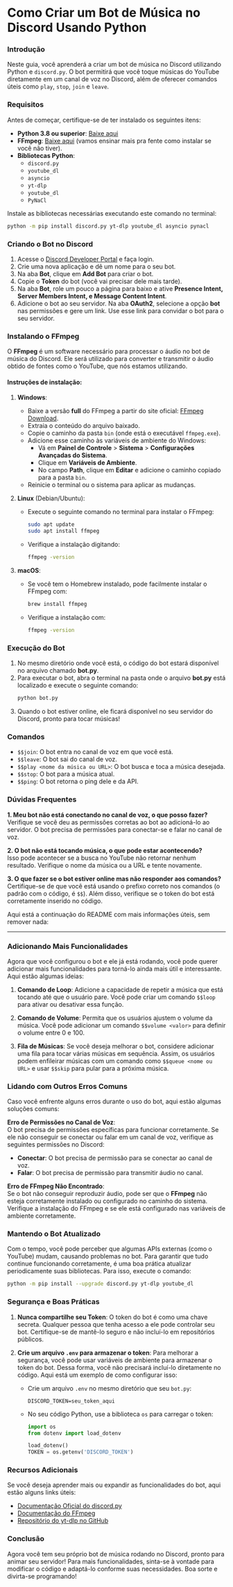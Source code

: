 # Como Criar um Bot de Música no Discord Usando Python

### Introdução
Neste guia, você aprenderá a criar um bot de música no Discord utilizando Python e `discord.py`. O bot permitirá que você toque músicas do YouTube diretamente em um canal de voz no Discord, além de oferecer comandos úteis como `play`, `stop`, `join` e `leave`.

### Requisitos

Antes de começar, certifique-se de ter instalado os seguintes itens:

- **Python 3.8 ou superior**: [Baixe aqui](https://www.python.org/downloads/)
- **FFmpeg**: [Baixe aqui](https://www.gyan.dev/ffmpeg/builds/) (vamos ensinar mais pra fente como instalar se você não tiver).
- **Bibliotecas Python**:
  - `discord.py`
  - `youtube_dl`
  - `asyncio`
  - `yt-dlp`
  - `youtube_dl`
  - `PyNaCl`


Instale as bibliotecas necessárias executando este comando no terminal:
```bash
python -m pip install discord.py yt-dlp youtube_dl asyncio pynacl
```

### Criando o Bot no Discord

1. Acesse o [Discord Developer Portal](https://discord.com/developers/applications) e faça login.
2. Crie uma nova aplicação e dê um nome para o seu bot.
3. Na aba **Bot**, clique em **Add Bot** para criar o bot.
4. Copie o **Token** do bot (você vai precisar dele mais tarde).
5. Na aba **Bot**, role um pouco a página para baixo e ative **Presence Intent, Server Members Intent, e Message Content Intent**.
6. Adicione o bot ao seu servidor. Na aba **OAuth2**, selecione a opção **bot** nas permissões e gere um link. Use esse link para convidar o bot para o seu servidor.

### Instalando o FFmpeg

O **FFmpeg** é um software necessário para processar o áudio no bot de música do Discord. Ele será utilizado para converter e transmitir o áudio obtido de fontes como o YouTube, que nós estamos utilizando.

#### Instruções de instalação:

1. **Windows**:
    - Baixe a versão **full** do FFmpeg a partir do site oficial: [FFmpeg Download](https://ffmpeg.org/download.html).
    - Extraia o conteúdo do arquivo baixado.
    - Copie o caminho da pasta `bin` (onde está o executável `ffmpeg.exe`).
    - Adicione esse caminho às variáveis de ambiente do Windows:
      - Vá em **Painel de Controle** > **Sistema** > **Configurações Avançadas do Sistema**.
      - Clique em **Variáveis de Ambiente**.
      - No campo **Path**, clique em **Editar** e adicione o caminho copiado para a pasta `bin`.
    - Reinicie o terminal ou o sistema para aplicar as mudanças.

2. **Linux** (Debian/Ubuntu):
    - Execute o seguinte comando no terminal para instalar o FFmpeg:
      ```bash
      sudo apt update
      sudo apt install ffmpeg
      ```
    - Verifique a instalação digitando:
      ```bash
      ffmpeg -version
      ```

3. **macOS**:
    - Se você tem o Homebrew instalado, pode facilmente instalar o FFmpeg com:
      ```bash
      brew install ffmpeg
      ```
    - Verifique a instalação com:
      ```bash
      ffmpeg -version
      ```

### Execução do Bot

1. No mesmo diretório onde você está, o código do bot estará disponível no arquivo chamado **bot.py**.
2. Para executar o bot, abra o terminal na pasta onde o arquivo **bot.py** está localizado e execute o seguinte comando:
   ```bash
   python bot.py
   ```
3. Quando o bot estiver online, ele ficará disponível no seu servidor do Discord, pronto para tocar músicas!

### Comandos

- `$$join`: O bot entra no canal de voz em que você está.
- `$$leave`: O bot sai do canal de voz.
- `$$play <nome da música ou URL>`: O bot busca e toca a música desejada.
- `$$stop`: O bot para a música atual.
- `$$ping`: O bot retorna o ping dele e da API.

### Dúvidas Frequentes

**1. Meu bot não está conectando no canal de voz, o que posso fazer?**  
Verifique se você deu as permissões corretas ao bot ao adicioná-lo ao servidor. O bot precisa de permissões para conectar-se e falar no canal de voz.

**2. O bot não está tocando música, o que pode estar acontecendo?**  
Isso pode acontecer se a busca no YouTube não retornar nenhum resultado. Verifique o nome da música ou a URL e tente novamente.

**3. O que fazer se o bot estiver online mas não responder aos comandos?**  
Certifique-se de que você está usando o prefixo correto nos comandos (o padrão com o código, é `$$`). Além disso, verifique se o token do bot está corretamente inserido no código.

Aqui está a continuação do README com mais informações úteis, sem remover nada:

---

### Adicionando Mais Funcionalidades

Agora que você configurou o bot e ele já está rodando, você pode querer adicionar mais funcionalidades para torná-lo ainda mais útil e interessante. Aqui estão algumas ideias:

1. **Comando de Loop**: 
   Adicione a capacidade de repetir a música que está tocando até que o usuário pare. Você pode criar um comando `$$loop` para ativar ou desativar essa função.

2. **Comando de Volume**: 
   Permita que os usuários ajustem o volume da música. Você pode adicionar um comando `$$volume <valor>` para definir o volume entre 0 e 100.

3. **Fila de Músicas**:
   Se você deseja melhorar o bot, considere adicionar uma fila para tocar várias músicas em sequência. Assim, os usuários podem enfileirar músicas com um comando como `$$queue <nome ou URL>` e usar `$$skip` para pular para a próxima música.

### Lidando com Outros Erros Comuns

Caso você enfrente alguns erros durante o uso do bot, aqui estão algumas soluções comuns:

**Erro de Permissões no Canal de Voz**:  
O bot precisa de permissões específicas para funcionar corretamente. Se ele não conseguir se conectar ou falar em um canal de voz, verifique as seguintes permissões no Discord:
- **Conectar**: O bot precisa de permissão para se conectar ao canal de voz.
- **Falar**: O bot precisa de permissão para transmitir áudio no canal.

**Erro de FFmpeg Não Encontrado**:  
Se o bot não conseguir reproduzir áudio, pode ser que o **FFmpeg** não esteja corretamente instalado ou configurado no caminho do sistema. Verifique a instalação do FFmpeg e se ele está configurado nas variáveis de ambiente corretamente.

### Mantendo o Bot Atualizado

Com o tempo, você pode perceber que algumas APIs externas (como o YouTube) mudam, causando problemas no bot. Para garantir que tudo continue funcionando corretamente, é uma boa prática atualizar periodicamente suas bibliotecas. Para isso, execute o comando:

```bash
python -m pip install --upgrade discord.py yt-dlp youtube_dl
```

### Segurança e Boas Práticas

1. **Nunca compartilhe seu Token**:
   O token do bot é como uma chave secreta. Qualquer pessoa que tenha acesso a ele pode controlar seu bot. Certifique-se de mantê-lo seguro e não incluí-lo em repositórios públicos.

2. **Crie um arquivo `.env` para armazenar o token**:
   Para melhorar a segurança, você pode usar variáveis de ambiente para armazenar o token do bot. Dessa forma, você não precisará incluí-lo diretamente no código. Aqui está um exemplo de como configurar isso:
   
   - Crie um arquivo `.env` no mesmo diretório que seu `bot.py`:
     ```
     DISCORD_TOKEN=seu_token_aqui
     ```
   - No seu código Python, use a biblioteca `os` para carregar o token:
     ```python
     import os
     from dotenv import load_dotenv

     load_dotenv()
     TOKEN = os.getenv('DISCORD_TOKEN')
     ```

### Recursos Adicionais

Se você deseja aprender mais ou expandir as funcionalidades do bot, aqui estão alguns links úteis:

- [Documentação Oficial do discord.py](https://discordpy.readthedocs.io/)
- [Documentação do FFmpeg](https://ffmpeg.org/documentation.html)
- [Repositório do yt-dlp no GitHub](https://github.com/yt-dlp/yt-dlp)

### Conclusão

Agora você tem seu próprio bot de música rodando no Discord, pronto para animar seu servidor! Para mais funcionalidades, sinta-se à vontade para modificar o código e adaptá-lo conforme suas necessidades. Boa sorte e divirta-se programando!

